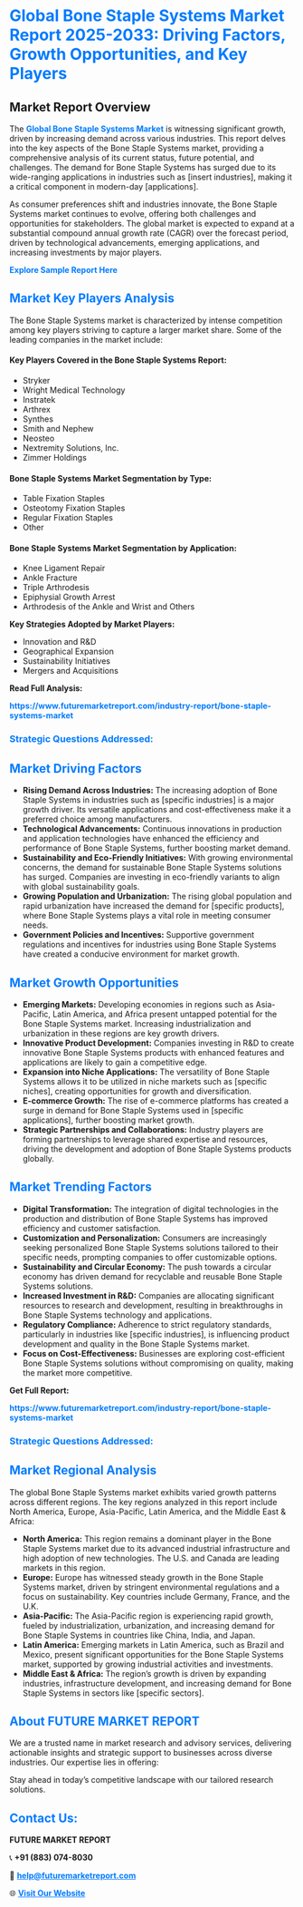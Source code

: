 <h1 style="color: #007BFF;">Global Bone Staple Systems Market Report 2025-2033: Driving Factors, Growth Opportunities, and Key Players</h1>

<section id="overview">
<h2>Market Report Overview</h2>
<p>The <a href="https://www.futuremarketreport.com/industry-report/bone-staple-systems-market" style="color: #007BFF; text-decoration: none;"><strong>Global Bone Staple Systems Market</strong></a> is witnessing significant growth, driven by increasing demand across various industries. This report delves into the key aspects of the Bone Staple Systems market, providing a comprehensive analysis of its current status, future potential, and challenges. The demand for Bone Staple Systems has surged due to its wide-ranging applications in industries such as [insert industries], making it a critical component in modern-day [applications].</p>
<p>As consumer preferences shift and industries innovate, the Bone Staple Systems market continues to evolve, offering both challenges and opportunities for stakeholders. The global market is expected to expand at a substantial compound annual growth rate (CAGR) over the forecast period, driven by technological advancements, emerging applications, and increasing investments by major players.</p>
</section>

<section id="overview">
<p><a href="https://www.futuremarketreport.com/request-sample/reportId=78495" style="color: #007BFF; text-decoration: none;"><strong>Explore Sample Report Here</strong></a></p>
</section>

<section id="key-players">
<h2 style="color: #007BFF;">Market Key Players Analysis</h2>
<p>The Bone Staple Systems market is characterized by intense competition among key players striving to capture a larger market share. Some of the leading companies in the market include:</p>
<h4>Key Players Covered in the Bone Staple Systems Report:</h4>
<ul><li>Stryker</li><li>Wright Medical Technology</li><li>Instratek</li><li>Arthrex</li><li>Synthes</li><li>Smith and Nephew</li><li>Neosteo</li><li>Nextremity Solutions, Inc.</li><li>Zimmer Holdings</li></ul>
<h4>Bone Staple Systems Market Segmentation by Type:</h4>
<ul><li>Table Fixation Staples</li><li>Osteotomy Fixation Staples</li><li>Regular Fixation Staples</li><li>Other</li></ul>

<h4>Bone Staple Systems Market Segmentation by Application:</h4>
<ul><li>Knee Ligament Repair</li><li>Ankle Fracture</li><li>Triple Arthrodesis</li><li>Epiphysial Growth Arrest</li><li>Arthrodesis of the Ankle and Wrist and Others</li></ul>
<p><strong>Key Strategies Adopted by Market Players:</strong></p>
<ul>
<li>Innovation and R&D</li>
<li>Geographical Expansion</li>
<li>Sustainability Initiatives</li>
<li>Mergers and Acquisitions</li>
</ul>
</section>

<section>
<p><strong>Read Full Analysis: </strong></p><a href="https://www.futuremarketreport.com/industry-report/bone-staple-systems-market" style="color: #007BFF; text-decoration: none;"><strong>https://www.futuremarketreport.com/industry-report/bone-staple-systems-market</strong></a>
<h3 style="color: #007BFF;">Strategic Questions Addressed:</h3>
</section>

<section id="driving-factors">
<h2 style="color: #007BFF;">Market Driving Factors</h2>
<ul>
<li><strong>Rising Demand Across Industries:</strong> The increasing adoption of Bone Staple Systems in industries such as [specific industries] is a major growth driver. Its versatile applications and cost-effectiveness make it a preferred choice among manufacturers.</li>
<li><strong>Technological Advancements:</strong> Continuous innovations in production and application technologies have enhanced the efficiency and performance of Bone Staple Systems, further boosting market demand.</li>
<li><strong>Sustainability and Eco-Friendly Initiatives:</strong> With growing environmental concerns, the demand for sustainable Bone Staple Systems solutions has surged. Companies are investing in eco-friendly variants to align with global sustainability goals.</li>
<li><strong>Growing Population and Urbanization:</strong> The rising global population and rapid urbanization have increased the demand for [specific products], where Bone Staple Systems plays a vital role in meeting consumer needs.</li>
<li><strong>Government Policies and Incentives:</strong> Supportive government regulations and incentives for industries using Bone Staple Systems have created a conducive environment for market growth.</li>
</ul>
</section>

<section id="growth-opportunities">
<h2 style="color: #007BFF;">Market Growth Opportunities</h2>
<ul>
<li><strong>Emerging Markets:</strong> Developing economies in regions such as Asia-Pacific, Latin America, and Africa present untapped potential for the Bone Staple Systems market. Increasing industrialization and urbanization in these regions are key growth drivers.</li>
<li><strong>Innovative Product Development:</strong> Companies investing in R&D to create innovative Bone Staple Systems products with enhanced features and applications are likely to gain a competitive edge.</li>
<li><strong>Expansion into Niche Applications:</strong> The versatility of Bone Staple Systems allows it to be utilized in niche markets such as [specific niches], creating opportunities for growth and diversification.</li>
<li><strong>E-commerce Growth:</strong> The rise of e-commerce platforms has created a surge in demand for Bone Staple Systems used in [specific applications], further boosting market growth.</li>
<li><strong>Strategic Partnerships and Collaborations:</strong> Industry players are forming partnerships to leverage shared expertise and resources, driving the development and adoption of Bone Staple Systems products globally.</li>
</ul>
</section>

<section id="trending-factors">
<h2 style="color: #007BFF;">Market Trending Factors</h2>
<ul>
<li><strong>Digital Transformation:</strong> The integration of digital technologies in the production and distribution of Bone Staple Systems has improved efficiency and customer satisfaction.</li>
<li><strong>Customization and Personalization:</strong> Consumers are increasingly seeking personalized Bone Staple Systems solutions tailored to their specific needs, prompting companies to offer customizable options.</li>
<li><strong>Sustainability and Circular Economy:</strong> The push towards a circular economy has driven demand for recyclable and reusable Bone Staple Systems solutions.</li>
<li><strong>Increased Investment in R&D:</strong> Companies are allocating significant resources to research and development, resulting in breakthroughs in Bone Staple Systems technology and applications.</li>
<li><strong>Regulatory Compliance:</strong> Adherence to strict regulatory standards, particularly in industries like [specific industries], is influencing product development and quality in the Bone Staple Systems market.</li>
<li><strong>Focus on Cost-Effectiveness:</strong> Businesses are exploring cost-efficient Bone Staple Systems solutions without compromising on quality, making the market more competitive.</li>
</ul>
</section>

<section>
<p><strong>Get Full Report: </strong></p><a href="https://www.futuremarketreport.com/industry-report/bone-staple-systems-market" style="color: #007BFF; text-decoration: none;"><strong>https://www.futuremarketreport.com/industry-report/bone-staple-systems-market</strong></a>
<h3 style="color: #007BFF;">Strategic Questions Addressed:</h3>
</section>


<section id="regional-analysis">
<h2 style="color: #007BFF;">Market Regional Analysis</h2>
<p>The global Bone Staple Systems market exhibits varied growth patterns across different regions. The key regions analyzed in this report include North America, Europe, Asia-Pacific, Latin America, and the Middle East & Africa:</p>
<ul>
<li><strong>North America:</strong> This region remains a dominant player in the Bone Staple Systems market due to its advanced industrial infrastructure and high adoption of new technologies. The U.S. and Canada are leading markets in this region.</li>
<li><strong>Europe:</strong> Europe has witnessed steady growth in the Bone Staple Systems market, driven by stringent environmental regulations and a focus on sustainability. Key countries include Germany, France, and the U.K.</li>
<li><strong>Asia-Pacific:</strong> The Asia-Pacific region is experiencing rapid growth, fueled by industrialization, urbanization, and increasing demand for Bone Staple Systems in countries like China, India, and Japan.</li>
<li><strong>Latin America:</strong> Emerging markets in Latin America, such as Brazil and Mexico, present significant opportunities for the Bone Staple Systems market, supported by growing industrial activities and investments.</li>
<li><strong>Middle East & Africa:</strong> The region’s growth is driven by expanding industries, infrastructure development, and increasing demand for Bone Staple Systems in sectors like [specific sectors].</li>
</ul>
</section>

<footer>
<h2 style="color: #007BFF;">About FUTURE MARKET REPORT</h2>
<p>We are a trusted name in market research and advisory services, delivering actionable insights and strategic support to businesses across diverse industries. Our expertise lies in offering:</p>

<p>Stay ahead in today’s competitive landscape with our tailored research solutions.</p>

<h2 style="color: #007BFF;">Contact Us:</h2>
<p><strong>FUTURE MARKET REPORT</strong></p>
<p>📞 <strong>+91 (883) 074-8030</strong></p>
<p>📧 <strong><a href="mailto:help@futuremarketreport.com" style="color: #007BFF;">help@futuremarketreport.com</a></strong></p>
<p>🌐 <strong><a href="https://www.futuremarketreport.com/" style="color: #007BFF;">Visit Our Website</a></strong></p>
</footer>